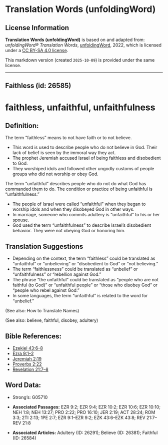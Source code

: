 # Translation Words (unfoldingWord)

## License Information

**Translation Words (unfoldingWord)** is based on and adapted from: _unfoldingWord® Translation Words_, [unfoldingWord](https://unfoldingword.org/utw), 2022, which is licensed under a [CC BY-SA 4.0 license](https://creativecommons.org/licenses/by-sa/4.0/legalcode.en).

This markdown version (created `2025-10-09`) is provided under the same license.



--------------------------------

## Faithless (id: 26585)

faithless, unfaithful, unfaithfulness
=====================================

Definition:
-----------

The term “faithless” means to not have faith or to not believe.

* This word is used to describe people who do not believe in God. Their lack of belief is seen by the immoral way they act.
* The prophet Jeremiah accused Israel of being faithless and disobedient to God.
* They worshiped idols and followed other ungodly customs of people groups who did not worship or obey God.

The term “unfaithful” describes people who do not do what God has commanded them to do. The condition or practice of being unfaithful is “unfaithfulness.”

* The people of Israel were called “unfaithful” when they began to worship idols and when they disobeyed God in other ways.
* In marriage, someone who commits adultery is “unfaithful” to his or her spouse.
* God used the term “unfaithfulness” to describe Israel’s disobedient behavior. They were not obeying God or honoring him.

Translation Suggestions
-----------------------

* Depending on the context, the term “faithless” could be translated as “unfaithful” or “unbelieving” or “disobedient to God” or “not believing.”
* The term “faithlessness” could be translated as “unbelief” or “unfaithfulness” or “rebellion against God.”
* The phrase “the unfaithful” could be translated as “people who are not faithful (to God)” or “unfaithful people” or “those who disobey God” or “people who rebel against God.”
* In some languages, the term “unfaithful” is related to the word for “unbelief.”

(See also: How to Translate Names)

(See also: believe, faithful, disobey, adultery)

Bible References:
-----------------

* [Ezekiel 43:6–8](https://ref.ly/Ezek43:6-Ezek43:8)
* [Ezra 9:1–2](https://ref.ly/Ezra9:1-Ezra9:2)
* [Jeremiah 2:19](https://ref.ly/Jer2:19)
* [Proverbs 2:22](https://ref.ly/Prov2:22)
* [Revelation 21:7–8](https://ref.ly/Rev21:7-Rev21:8)

Word Data:
----------

* Strong’s: G05710

* **Associated Passages:** EZR 9:2; EZR 9:4; EZR 10:2; EZR 10:6; EZR 10:10; NEH 1:8; NEH 13:27; PRO 2:22; PRO 16:10; JER 2:19; ACT 28:24; ROM 3:3; 2TI 2:13; 1PE 2:7; EZR 9:1–EZR 9:2; EZK 43:6–EZK 43:8; REV 21:7–REV 21:8
* **Associated Articles:** Adultery (ID: 26291); Believe (ID: 26381); Faithful (ID: 26584)

